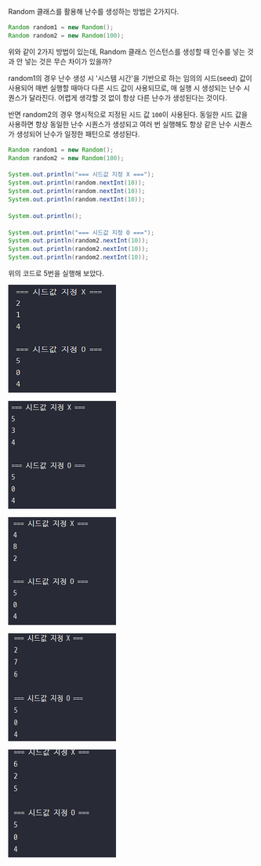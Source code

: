 Random 클래스를 활용해 난수를 생성하는 방법은 2가지다.

```java
Random random1 = new Random();
Random random2 = new Random(100);
```

위와 같이 2가지 방법이 있는데, Random 클래스 인스턴스를 생성할 때 인수를 넣는 것과 안 넣는 것은 무슨 차이가 있을까?

random1의 경우 난수 생성 시 '시스템 시간'을 기반으로 하는 임의의 시드(seed) 값이 사용되어 매번 실행할 때마다 다른 시드 값이 사용되므로, 매 실행 시 생성되는 난수 시퀀스가 달라진다. 어렵게 생각할 것 없이 항상 다른 난수가 생성된다는 것이다.

반면 random2의 경우 명시적으로 지정된 시드 값 `100`이 사용된다. 동일한 시드 값을 사용하면 항상 동일한 난수 시퀀스가 생성되고 여러 번 실행해도 항상 같은 난수 시퀀스가 생성되어 난수가 일정한 패턴으로 생성된다.

```java
Random random1 = new Random();
Random random2 = new Random(100);

System.out.println("=== 시드값 지정 X ===");
System.out.println(random.nextInt(10));
System.out.println(random.nextInt(10));
System.out.println(random.nextInt(10));

System.out.println();

System.out.println("=== 시드값 지정 O ===");
System.out.println(random2.nextInt(10));
System.out.println(random2.nextInt(10));
System.out.println(random2.nextInt(10));
```

위의 코드로 5번을 실행해 보았다.

![1.png](img/random_seed/1.png)

![2.png](img/random_seed/2.png)

![3.png](img/random_seed/3.png)

![4.png](img/random_seed/4.png)

![5.png](img/random_seed/5.png)